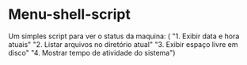 # Menu-shell-script
Um simples script para ver o status da maquina:  ( "1. Exibir data e hora atuais"  "2. Listar arquivos  no diretório atual"  "3. Exibir espaço livre em disco"  "4. Mostrar tempo de atividade do sistema")   
